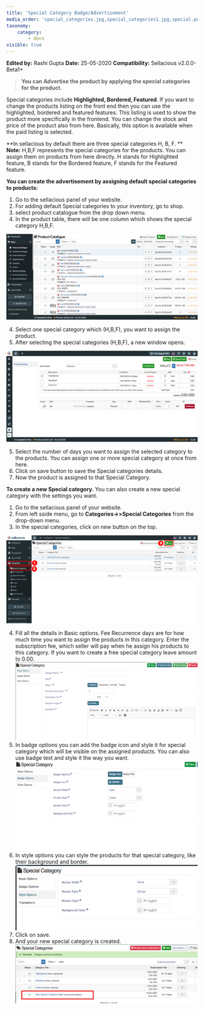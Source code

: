 ```yaml
---
title: 'Special Category Badge/Advertisement'
media_order: 'special_categories.jpg,special_categories1.jpg,special.png,special1.png,Screen Shot 2020-05-25 at 12.17.56 PM.png,Screen Shot 2020-05-25 at 12.18.02 PM.png,Screen Shot 2020-05-25 at 12.18.18 PM.png,screenshot-localhost-2020.05.25-12_26_33.png,Screen Shot 2020-05-28 at 6.19.35 PM.png'
taxonomy:
    category:
        - docs
visible: true
---
```


**Edited by:** Rashi Gupta
**Date:** 25-05-2020
**Compatibility:** Sellacious v2.0.0-Beta1+

> **You can Advertise the product by applying the special categories for the product.**

Special categories include **Highlighted, Bordered, Featured**. If you want to change the products listing on the front end then you can use the highlighted, bordered and featured features. This listing is used to show the product more specifically in the frontend. You can change the stock and price of the product also from here. Basically, this option is available when the paid listing is selected.

**In sellacious by default there are three special categories H, B, F.
**
**Note:** H,B,F represents the special categories for the products. You can assign them on products from here directly.
H stands for Highlighted feature, B stands for the Bordered feature, F stands for the Featured feature.

**You can create the advertisement by assigning default special categories to products:**

1. Go to the sellacious panel of your website.
2. For adding default Special categories to your inventory, go to shop.
3. select product catalogue from the drop down menu.
4. In the product table, there will be one column which shows the special category H,B,F.

![](special.png)

4. Select one special category which (H,B,F), you want to assign the product.
5. After selecting the special categories (H,B,F), a new window opens.

![](special1.png)

5. Select the number of days you want to assign the selected category to the products. You can assign one or more special category at once from here.
6. Click on save button to save the Special categories details.
7. Now the product is assigned to that Special Category.

**To create a new Special category.**
You can also create a new special category with the settings you want.

1. Go to the sellacious panel of your website.
2. From left sside menu, go to **Categories->>Special Categories** from the drop-down menu.
3. In the special categories, click on new button on the top.

![](special_categories.jpg)

4. Fill all the details in Basic options. Fee Recurrence days are for how much time you want to assign the products in this category. Enter the subscription fee, which seller will pay when he assign his products to this category. If you want to create a free special category leave amount to 0.00.
![](Screen%20Shot%202020-05-25%20at%2012.17.56%20PM.png)
5. In badge options you can add the badge icon and style it for special category which will be visible on the assigned products. You can also use badge text and style it the way you want.
![](Screen%20Shot%202020-05-25%20at%2012.18.02%20PM.png)
6. In style options you can style the products for that special category, like their background and border.
![](Screen%20Shot%202020-05-28%20at%206.19.35%20PM.png)
7. Click on save.
8. And your new special category is created.
![](screenshot-localhost-2020.05.25-12_26_33.png)